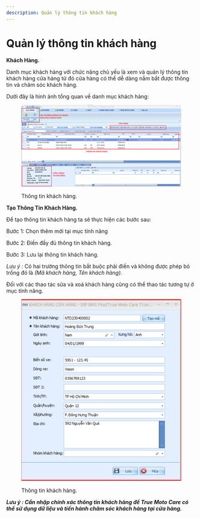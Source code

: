 ```yaml
---
description: Quản lý thông tin khách hàng
---
```


# Quản lý thông tin khách hàng

**Khách Hàng.**

Danh mục khách hàng với chức năng chủ yếu là xem và quản lý thông tin khách hàng cửa hàng từ đó cửa hàng có thể dễ dàng nắm bắt được thông tin và chăm sóc khách hàng.

Dưới đây là hình ảnh tổng quan về danh mục khách hàng:

<figure><img src="../.gitbook/assets/KH.png" alt=""><figcaption><p>Thông tin khách hàng.</p></figcaption></figure>

**Tạo Thông Tin Khách Hàng.**

Để tạo thông tin khách hàng ta sẽ thực hiện các bước sau:

Bước 1: Chọn thêm mới tại mục tính năng

Bước 2: Điền đầy đủ thông tin khách hàng.

Bước 3: Lưu lại thông tin khách hàng.

_Lưu ý :_ Có hai trường thông tin bắt buộc phải điền và không được phép bỏ trống đó là _(Mã khách hàng, Tên khách hàng)._

Đối với các thao tác sửa và xoá khách hàng cũng có thể thao tác tương tự ở mục tính năng.

<figure><img src="../.gitbook/assets/Screenshot 2023-04-05 164519 (1).png" alt=""><figcaption><p>Thông tin khách hàng.</p></figcaption></figure>

_**Lưu ý : Cần nhập chính xác thông tin khách hàng để True Moto Care có thể sử dụng dữ liệu và tiến hành chăm sóc khách hàng tại cửa hàng.**_
